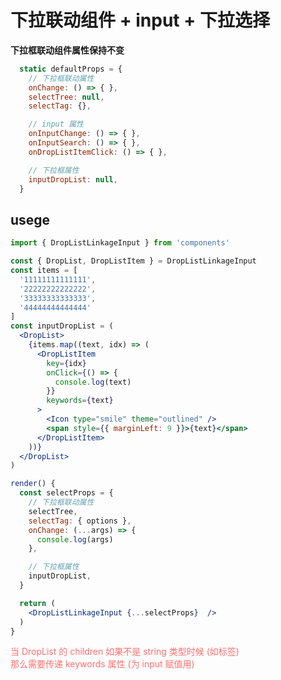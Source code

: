 # 下拉联动组件 + input + 下拉选择

**下拉框联动组件属性保持不变**

```jsx
  static defaultProps = {
    // 下拉框联动属性
    onChange: () => { },
    selectTree: null,
    selectTag: {},

    // input 属性
    onInputChange: () => { },
    onInputSearch: () => { },
    onDropListItemClick: () => { },

    // 下拉框属性
    inputDropList: null,
  }
```

## usege

```jsx
import { DropListLinkageInput } from 'components'

const { DropList, DropListItem } = DropListLinkageInput
const items = [
  '11111111111111',
  '22222222222222',
  '33333333333333',
  '44444444444444'
]
const inputDropList = (
  <DropList>
    {items.map((text, idx) => (
      <DropListItem
        key={idx}
        onClick={() => {
          console.log(text)
        }}
        keywords={text}
      >
        <Icon type="smile" theme="outlined" />
        <span style={{ marginLeft: 9 }}>{text}</span>
      </DropListItem>
    ))}
  </DropList>
)

render() {
  const selectProps = {
    // 下拉框联动属性
    selectTree,
    selectTag: { options },
    onChange: (...args) => {
      console.log(args)
    },

    // 下拉框属性
    inputDropList,
  }

  return (
    <DropListLinkageInput {...selectProps}  />
  )
}
```
<div style="color:#ff6f6c">
当 DropList 的 children 如果不是 string 类型时候 (如标签)
<br />
那么需要传递 keywords 属性 (为 input 赋值用)
</div>
